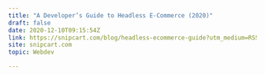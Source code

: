 ```yaml
---
title: "A Developer’s Guide to Headless E-Commerce (2020)"
draft: false
date: 2020-12-10T09:15:54Z
link: https://snipcart.com/blog/headless-ecommerce-guide?utm_medium=RSS&utm_source=hune
site: snipcart.com
topic: Webdev  

---
```

